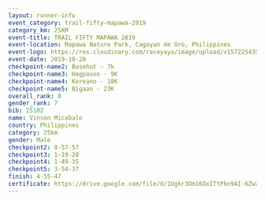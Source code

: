 ```yaml
---
layout: runner-info 
event_category: trail-fifty-mapawa-2019 
category_km: 25KM 
event-title: TRAIL FIFTY MAPAWA 2019  
event-location: Mapawa Nature Park, Cagayan de Oro, Philippines 
event-logo: https://res.cloudinary.com/raceyaya/image/upload/v1572254355/logo/trail-fifty-mapawa_fizjmb.jpg 
event-date: 2019-10-20 
checkpoint-name2: Basehut - 7k 
checkpoint-name3: Hagpason - 9K 
checkpoint-name4: Koreano - 18K 
checkpoint-name5: Bigaan - 23K 
overall_rank: 8
gender_rank: 7
bib: 25102
name: Vinson Micabalo
country: Philippines
category: 25km
gender: Male
checkpoint2: 0-57-57
checkpoint3: 1-19-28
checkpoint4: 1-49-35
checkpoint5: 3-54-37
finish: 4-55-47
certificate: https://drive.google.com/file/d/1Ugkr3Om16OxITtPkn9AI-6Zw2v1xoZW6/view?usp=sharing
---
```


